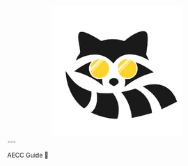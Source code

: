 <div align="center"> <img src="./img/logoAECC.jpeg" alt="AECC Logo" width="300"> </div>
---

AECC Guide 


